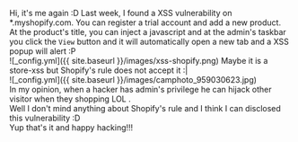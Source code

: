 Hi, it's me again :D
Last week, I found a XSS vulnerability on *.myshopify.com. You can register a trial account and add a new product. <br>
At the product's title, you can inject a javascript and at the admin's taskbar you click the `View` button and it will automatically open a new tab and a XSS popup will alert :P <br>
![_config.yml]({{ site.baseurl }}/images/xss-shopify.png)
Maybe it is a store-xss but Shopify's rule does not accept it :| <br>
![_config.yml]({{ site.baseurl }}/images/camphoto_959030623.jpg) <br>
In my opinion, when a hacker has admin's privilege he can hijack other visitor when they shopping LOL . <br>
Well I don't mind anything about Shopify's rule and I think I can disclosed this vulnerability :D <br>
Yup that's it and happy hacking!!!
